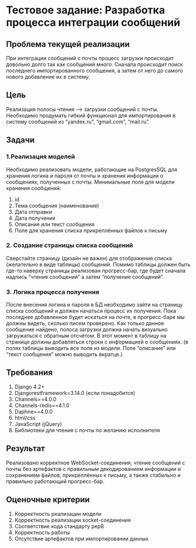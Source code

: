 # Тестовое задание: Разработка процесса интеграции сообщений

## Проблема текущей реализации

При интеграции сообщений с почты процесс загрузки происходит довольно долго так как сообщений много.
Сначала происходит поиск последнего импортированного сообщения, а затем от него до самого нового добавление их в систему.

## Цель

Реализация полосы чтения –> загрузки сообщений с почты. Необходимо продумать
гибкий функционал для импортирования в систему сообщений из “yandex.ru”, “gmail.com”, “mail.ru”.

## Задачи

### 1.Реализация моделей

Необходимо реализовать модели, работающие на PostgresSQL для хранения логина и
пароля от почты и хранения информации о сообщениях, полученных с почты.
Минимальные поля для модели хранения сообщений:

1) id
2) Тема сообщения (наименование)
3) Дата отправки
4) Дата получения
5) Описание или текст сообщения
6) Поле для хранения списка прикреплённых файлов к письму

### 2. Создание страницы списка сообщений

Сверстайте страницу (дизайн не важен) для отображения списка (желательно в виде
таблицы) сообщений. Помимо таблицы должен быть где-то наверху страницы
реализован прогресс-бар, где будет сначала надпись “чтение сообщений” а затем
“получение сообщений”.

### 3. Логика процесса получения

После внесения логина и пароля в БД необходимо зайти на страницу списка
сообщений и должен начаться процесс их получения. Пока последнее добавленное
будет искаться на почте, в прогресс-баре мы должны видеть, сколько писем
проверено. Как только данное сообщение найдено, полоса загрузки должна начать
визуально загружаться с обратным отсчётом. В этот момент в таблицу на странице
должны добавляться строки с информацией о сообщениях.
(в полях таблицы выводить все поля из модели. Поле “описание” или “текст сообщения” можно выводить вкратце.)

## Требования

1. Django 4.2+
2. Djangorestframework=3.14.0 (если понадобится)
3. Channels==4.0.0
4. Channels-redis==4.1.0
5. Daphne==4.0.0
6. html/css
7. JavaScript (jQuery)
8. Библиотеки для чтения с почты по желанию исполнителя

## Результат

Реализовано корректное WebSocket-соединения, чтение сообщений с почты без
артефактов с правильным декодированием информации и сохранением файлов,
прикреплённых к письму, а также стабильно и правильно работающий прогресс-бар.

## Оценочные критерии

1. Корректность реализации модели
2. Корректность реализации socket-соединения
3. Соответствие кода стандарту pep8
4. Корректность работы
5. Отсутствие артефактов при импортировании данных
